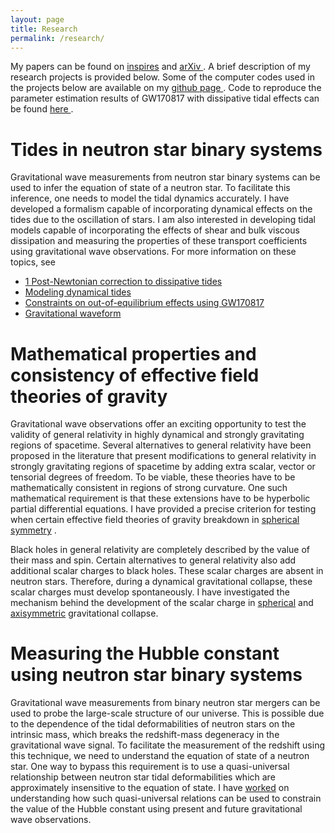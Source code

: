 ```yaml
---
layout: page
title: Research
permalink: /research/
---
```

My papers can be found on 
<a href="https://inspirehep.net/authors/1946826?ui-citation-summary=true&ui-exclude-self-citations=true" target = "_blank">inspires</a>
and 
<a href="https://arxiv.org/search/gr-qc?searchtype=author&query=R.,+A+H+K" target = "_blank"> arXiv </a>. 
A brief description of my research projects is provided below.
Some of the computer codes used in the projects below are available on my 
<a href="https://github.com/AbhiHegade" target = "_blank"> github page </a>.
Code to reproduce the parameter estimation results of GW170817 with dissipative tidal effects can be found 
<a href="https://github.com/JLRipley314/NRTidal-D" target = "_blank"> here </a>.

# Tides in neutron star binary systems
Gravitational wave measurements from neutron star binary systems can be used to infer the equation of state of a neutron star. To facilitate this inference, one needs to model the tidal dynamics accurately. I have developed a formalism capable of incorporating dynamical effects on the tides due to the oscillation of stars. I am also interested in developing tidal models capable of incorporating the effects of shear and bulk viscous dissipation and measuring the properties of these transport coefficients using gravitational wave observations. For more information on these topics, see

- <a href="https://arxiv.org/abs/2407.02584" target= "_blank"> 1 Post-Newtonian correction to dissipative tides</a>
- <a href="https://arxiv.org/abs/2403.03254" target="_blank">Modeling dynamical tides</a>
- <a href="https://arxiv.org/abs/2312.11659" target="_blank">Constraints on out-of-equilibrium effects using GW170817</a>
- <a href="https://arxiv.org/abs/2306.15633" target="_blank">Gravitational waveform</a>

# Mathematical properties and consistency of effective field theories of gravity
Gravitational wave observations offer an exciting opportunity to test the validity of general relativity in highly dynamical and strongly gravitating regions of spacetime.
Several alternatives to general relativity have been proposed in the literature that present modifications to general relativity in strongly gravitating regions of spacetime by adding extra scalar, vector or tensorial degrees of freedom. 
To be viable, these theories have to be mathematically consistent in regions of strong curvature.
One such mathematical requirement is that these extensions have to be hyperbolic partial differential equations.
I have provided a precise criterion for testing when certain effective field theories of gravity breakdown in 
<a href="https://arxiv.org/abs/2211.08477" target="_blank">spherical symmetry</a>
.

Black holes in general relativity are completely described by the value of their mass and spin. Certain alternatives to general relativity also add additional scalar charges to black holes. These scalar charges are absent in neutron stars. Therefore, during a dynamical gravitational collapse, these scalar charges must develop spontaneously. 
I have investigated the mechanism behind the development of the scalar charge in 
<a href="https://arxiv.org/abs/2201.05178" target="_blank">spherical</a> and <a href="https://arxiv.org/abs/2212.02039" target="_blank">axisymmetric</a> gravitational collapse. 

# Measuring the Hubble constant using neutron star binary systems
Gravitational wave measurements from binary neutron star mergers can be used to probe the large-scale structure of our universe.
This is possible due to the dependence of the tidal deformabilities of neutron stars on the intrinsic mass, which breaks the redshift-mass degeneracy in the gravitational wave signal.
To facilitate the measurement of the redshift using this technique, we need to understand the equation of state of a neutron star.
One way to bypass this requirement is to use a quasi-universal relationship between neutron star tidal deformabilities which are approximately insensitive to the equation of state.
I have <a href="https://arxiv.org/abs/2106.06589" target="_blank">worked</a> on understanding how such quasi-universal relations can be used to constrain the value of the Hubble constant using present and future gravitational wave observations.

